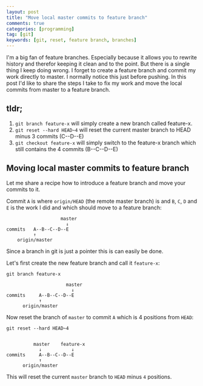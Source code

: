 ```yaml
---
layout: post
title: "Move local master commits to feature branch"
comments: true
categories: [programming]
tag: [git]
keywords: [git, reset, feature branch, branches]
---
```


I'm a big fan of feature branches. Especially because it allows you to rewrite history and therefor keeping it clean and to the point. But there is a single thing I keep doing wrong. I forget to create a feature branch and commit my work directly to master. I normally notice this just before pushing. In this post I'd like to share the steps I take to fix my work and move the local commits from master to a feature branch.

## tldr;

1. `git branch feature-x` will simply create a new branch called feature-x.
2. `git reset --hard HEAD~4` will reset the current master branch to HEAD minus 3 commits (C--D--E)
3. `git checkout feature-x` will simply switch to the feature-x branch which still contains the 4 commits (B--C--D--E)

## Moving local master commits to feature branch

Let me share a recipe how to introduce a feature branch and move your commits to it.

Commit `A` is where `origin/HEAD` (the remote master branch) is and `B`, `C`, `D` and `E` is the work I did and which should move to a feature branch:

                        master
                          ↓
    commits   A--B--C--D--E
              ↑
        origin/master

Since a branch in git is just a pointer this is can easily be done.

Let's first create the new feature branch and call it `feature-x`:

    git branch feature-x

                          master
                            ↓
    commits     A--B--C--D--E
                ↑
          origin/master

Now reset the branch of `master` to commit `A` which is 4 positions from `HEAD`:

    git reset --hard HEAD~4


              master    feature-x
                ↓           ↓
    commits     A--B--C--D--E
                ↑
          origin/master

This will reset the current `master` branch to `HEAD` minus `4` positions.
